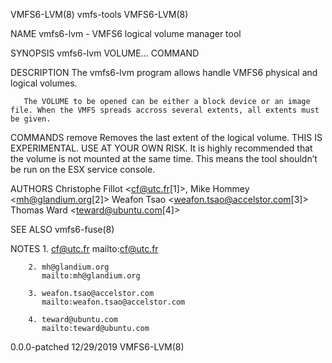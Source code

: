 VMFS6-LVM(8)                                                                 vmfs-tools                                                                 VMFS6-LVM(8)

NAME
       vmfs6-lvm - VMFS6 logical volume manager tool

SYNOPSIS
       vmfs6-lvm VOLUME... COMMAND

DESCRIPTION
       The vmfs6-lvm program allows handle VMFS6 physical and logical volumes.

       The VOLUME to be opened can be either a block device or an image file. When the VMFS spreads accross several extents, all extents must be given.

COMMANDS
       remove
           Removes the last extent of the logical volume. THIS IS EXPERIMENTAL. USE AT YOUR OWN RISK. It is highly recommended that the volume is not mounted at the
           same time. This means the tool shouldn’t be run on the ESX service console.

AUTHORS
       Christophe Fillot <cf@utc.fr[1]>, Mike Hommey <mh@glandium.org[2]> Weafon Tsao <weafon.tsao@accelstor.com[3]> Thomas Ward <teward@ubuntu.com[4]>

SEE ALSO
       vmfs6-fuse(8)

NOTES
        1. cf@utc.fr
           mailto:cf@utc.fr

        2. mh@glandium.org
           mailto:mh@glandium.org

        3. weafon.tsao@accelstor.com
           mailto:weafon.tsao@accelstor.com

        4. teward@ubuntu.com
           mailto:teward@ubuntu.com

  0.0.0-patched                                                              12/29/2019                                                                 VMFS6-LVM(8)
